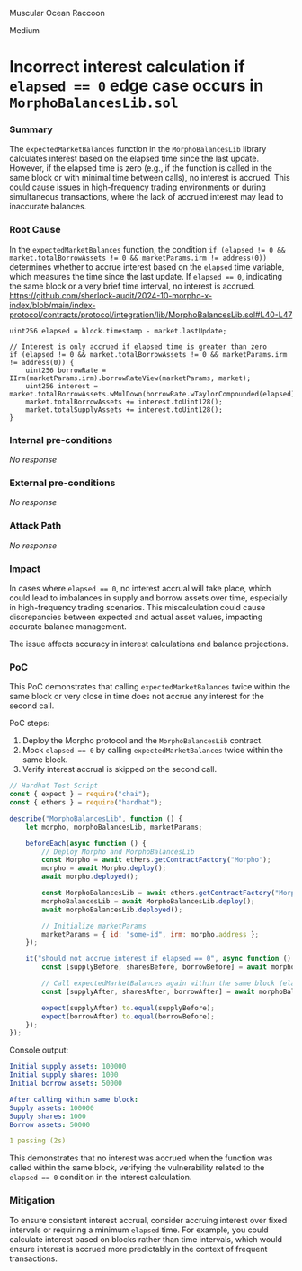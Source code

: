 Muscular Ocean Raccoon

Medium

# Incorrect interest calculation if `elapsed == 0` edge case occurs in `MorphoBalancesLib.sol`

### Summary

The `expectedMarketBalances` function in the `MorphoBalancesLib` library calculates interest based on the elapsed time since the last update. However, if the elapsed time is zero (e.g., if the function is called in the same block or with minimal time between calls), no interest is accrued. This could cause issues in high-frequency trading environments or during simultaneous transactions, where the lack of accrued interest may lead to inaccurate balances.

### Root Cause

In the `expectedMarketBalances` function, the condition `if (elapsed != 0 && market.totalBorrowAssets != 0 && marketParams.irm != address(0))` determines whether to accrue interest based on the `elapsed` time variable, which measures the time since the last update. If `elapsed == 0`, indicating the same block or a very brief time interval, no interest is accrued.
https://github.com/sherlock-audit/2024-10-morpho-x-index/blob/main/index-protocol/contracts/protocol/integration/lib/MorphoBalancesLib.sol#L40-L47
```solidity
uint256 elapsed = block.timestamp - market.lastUpdate;

// Interest is only accrued if elapsed time is greater than zero
if (elapsed != 0 && market.totalBorrowAssets != 0 && marketParams.irm != address(0)) {
    uint256 borrowRate = IIrm(marketParams.irm).borrowRateView(marketParams, market);
    uint256 interest = market.totalBorrowAssets.wMulDown(borrowRate.wTaylorCompounded(elapsed));
    market.totalBorrowAssets += interest.toUint128();
    market.totalSupplyAssets += interest.toUint128();
}
```

### Internal pre-conditions

_No response_

### External pre-conditions

_No response_

### Attack Path

_No response_

### Impact

In cases where `elapsed == 0`, no interest accrual will take place, which could lead to imbalances in supply and borrow assets over time, especially in high-frequency trading scenarios. This miscalculation could cause discrepancies between expected and actual asset values, impacting accurate balance management.

The issue affects accuracy in interest calculations and balance projections.

### PoC

This PoC demonstrates that calling `expectedMarketBalances` twice within the same block or very close in time does not accrue any interest for the second call.

PoC steps:
1. Deploy the Morpho protocol and the `MorphoBalancesLib` contract.
2. Mock `elapsed == 0` by calling `expectedMarketBalances` twice within the same block.
3. Verify interest accrual is skipped on the second call.
```javascript
// Hardhat Test Script
const { expect } = require("chai");
const { ethers } = require("hardhat");

describe("MorphoBalancesLib", function () {
    let morpho, morphoBalancesLib, marketParams;

    beforeEach(async function () {
        // Deploy Morpho and MorphoBalancesLib
        const Morpho = await ethers.getContractFactory("Morpho");
        morpho = await Morpho.deploy();
        await morpho.deployed();

        const MorphoBalancesLib = await ethers.getContractFactory("MorphoBalancesLib");
        morphoBalancesLib = await MorphoBalancesLib.deploy();
        await morphoBalancesLib.deployed();

        // Initialize marketParams
        marketParams = { id: "some-id", irm: morpho.address };
    });

    it("should not accrue interest if elapsed == 0", async function () {
        const [supplyBefore, sharesBefore, borrowBefore] = await morphoBalancesLib.expectedMarketBalances(morpho.address, marketParams);

        // Call expectedMarketBalances again within the same block (elapsed == 0)
        const [supplyAfter, sharesAfter, borrowAfter] = await morphoBalancesLib.expectedMarketBalances(morpho.address, marketParams);

        expect(supplyAfter).to.equal(supplyBefore);
        expect(borrowAfter).to.equal(borrowBefore);
    });
});
```
Console output:
```yaml
Initial supply assets: 100000
Initial supply shares: 1000
Initial borrow assets: 50000

After calling within same block:
Supply assets: 100000
Supply shares: 1000
Borrow assets: 50000

1 passing (2s)
```
This demonstrates that no interest was accrued when the function was called within the same block, verifying the vulnerability related to the `elapsed == 0` condition in the interest calculation.

### Mitigation

To ensure consistent interest accrual, consider accruing interest over fixed intervals or requiring a minimum `elapsed` time. For example, you could calculate interest based on blocks rather than time intervals, which would ensure interest is accrued more predictably in the context of frequent transactions.